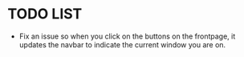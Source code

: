 # TODO LIST

- Fix an issue so when you click on the buttons on the frontpage, it updates the navbar to indicate the current window you are on.
